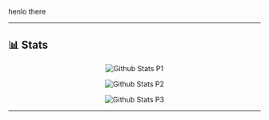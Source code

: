 <!--
**yyewolf/yyewolf** is a ✨ _special_ ✨ repository because its `README.md` (this file) appears on your GitHub profile.

Here are some ideas to get you started:

- 🔭 I’m currently working on ...
-->

henlo there

---

## 📊 Stats

<div class="stats" align="center">

![Github Stats P1](https://github-readme-stats.vercel.app/api?username=yyewolf&theme=gruvbox&show_icons=true&hide_border=true&count_private=true)

![Github Stats P2](https://github-readme-streak-stats.herokuapp.com/?user=yyewolf&theme=gruvbox&hide_border=true)

![Github Stats P3](https://github-readme-stats.vercel.app/api/top-langs/?username=yyewolf&theme=gruvbox&show_icons=true&hide_border=true&layout=compact&exclude_repo=malware2023,amio2023)

</div>

---
